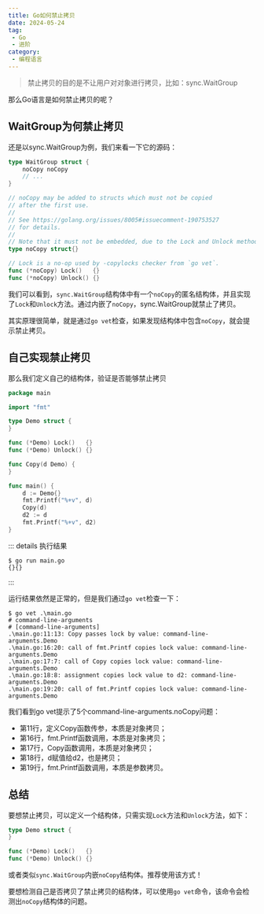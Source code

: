 ```yaml
---
title: Go如何禁止拷贝
date: 2024-05-24
tag:
 - Go
 - 进阶
category:
 - 编程语言
---
```


<!-- more -->

> 禁止拷贝的目的是不让用户对对象进行拷贝，比如：sync.WaitGroup

那么Go语言是如何禁止拷贝的呢？

## WaitGroup为何禁止拷贝

还是以sync.WaitGroup为例，我们来看一下它的源码：

```go
type WaitGroup struct {
    noCopy noCopy
    // ...
}

// noCopy may be added to structs which must not be copied
// after the first use.
//
// See https://golang.org/issues/8005#issuecomment-190753527
// for details.
//
// Note that it must not be embedded, due to the Lock and Unlock methods.
type noCopy struct{}

// Lock is a no-op used by -copylocks checker from `go vet`.
func (*noCopy) Lock()   {}
func (*noCopy) Unlock() {}
```

我们可以看到，`sync.WaitGroup`结构体中有一个`noCopy`的匿名结构体，并且实现了`Lock`和`Unlock`方法。通过内嵌了`noCopy`，sync.WaitGroup就禁止了拷贝。

其实原理很简单，就是通过`go vet`检查，如果发现结构体中包含`noCopy`，就会提示禁止拷贝。

## 自己实现禁止拷贝

那么我们定义自己的结构体，验证是否能够禁止拷贝

```go
package main

import "fmt"

type Demo struct {
}

func (*Demo) Lock()   {}
func (*Demo) Unlock() {}

func Copy(d Demo) {
}

func main() {
	d := Demo{}
	fmt.Printf("%+v", d)
	Copy(d)
	d2 := d
	fmt.Printf("%+v", d2)
}
```

::: details 执行结果
```text
$ go run main.go
{}{}
```
:::

运行结果依然是正常的，但是我们通过`go vet`检查一下：

```text
$ go vet .\main.go
# command-line-arguments
# [command-line-arguments]
.\main.go:11:13: Copy passes lock by value: command-line-arguments.Demo
.\main.go:16:20: call of fmt.Printf copies lock value: command-line-arguments.Demo
.\main.go:17:7: call of Copy copies lock value: command-line-arguments.Demo
.\main.go:18:8: assignment copies lock value to d2: command-line-arguments.Demo
.\main.go:19:20: call of fmt.Printf copies lock value: command-line-arguments.Demo
```

我们看到go vet提示了5个command-line-arguments.noCopy问题：

- 第11行，定义Copy函数传参，本质是对象拷贝；
- 第16行，fmt.Printf函数调用，本质是对象拷贝；
- 第17行，Copy函数调用，本质是对象拷贝；
- 第18行，d赋值给d2，也是拷贝；
- 第19行，fmt.Printf函数调用，本质是参数拷贝。

## 总结

要想禁止拷贝，可以定义一个结构体，只需实现`Lock`方法和`Unlock`方法，如下：

```go
type Demo struct {
}

func (*Demo) Lock()   {}
func (*Demo) Unlock() {}
```

或者类似`sync.WaitGroup`内嵌`noCopy`结构体。推荐使用该方式！

要想检测自己是否拷贝了禁止拷贝的结构体，可以使用`go vet`命令，该命令会检测出`noCopy`结构体的问题。
